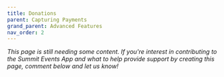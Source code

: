 ```yaml
---
title: Donations
parent: Capturing Payments
grand_parent: Advanced Features
nav_order: 2
---
```



*This page is still needing some content. If you're interest in contributing to the Summit Events App and what to help provide support by creating this page, comment below and let us know!*
